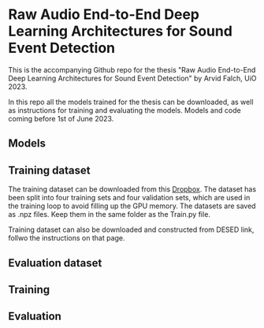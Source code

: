 # Raw Audio End-to-End Deep Learning Architectures for Sound Event Detection
This is the accompanying Github repo for the thesis "Raw Audio End-to-End Deep Learning Architectures for Sound Event Detection" by Arvid Falch, UiO 2023. 

In this repo all the models trained for the thesis can be downloaded, as well as instructions for training and evaluating the models. 
Models and code coming before 1st of June 2023. 
## Models

## Training dataset
The training dataset can be downloaded from this [Dropbox](https://www.dropbox.com/sh/3jsvlptg971zjf1/AADiSkKnJweOYZyYBS_njgMRa?dl=0). The dataset has been split into four training sets and four validation sets, which are used in the training loop to avoid filling up the GPU memory. The datasets are saved as .npz files. Keep them in the same folder as the Train.py file. 

Training dataset can also be downloaded and constructed from DESED link, follwo the instructions on that page. 

## Evaluation dataset

## Training

## Evaluation

